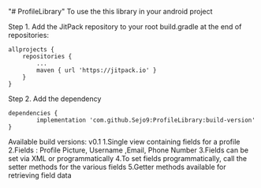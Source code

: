 "# ProfileLibrary" 
To use the this library in your android project

Step 1. Add the JitPack repository to your root build.gradle at the end of repositories:

	allprojects {
		repositories {
			...
			maven { url 'https://jitpack.io' }
		}
	}
  
Step 2. Add the dependency

	dependencies {
	        implementation 'com.github.Sejo9:ProfileLibrary:build-version'
	}
  
  Available build versions:
  v0.1
  1.Single view containing fields for a profile
  2.Fields : Profile Picture, Username ,Email, Phone Number
  3.Fields can be set via XML or programmatically
  4.To set fields programmatically, call the setter methods for the various fields
  5.Getter methods available for retrieving field data
